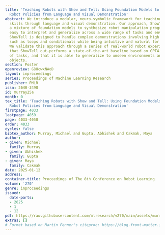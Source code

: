 ```yaml
---
title: 'Teaching Robots with Show and Tell: Using Foundation Models to Synthesize
  Robot Policies from Language and Visual Demonstration'
abstract: We introduce a modular, neuro-symbolic framework for teaching robots new
  skills through language and visual demonstration. Our approach, ShowTell, composes
  a mixture of foundation models to synthesize robot manipulation programs that are
  easy to interpret and generalize across a wide range of tasks and environments.
  ShowTell is designed to handle complex demonstrations involving high level logic
  such as loops and conditionals while being intuitive and natural for end-users.
  We validate this approach through a series of real-world robot experiments, showing
  that ShowTell out-performs a state-of-the-art baseline based on GPT4-V, on a variety
  of tasks, and that it is able to generalize to unseen environments and within category
  objects.
section: Poster
openreview: G8UcwxNAoD
layout: inproceedings
series: Proceedings of Machine Learning Research
publisher: PMLR
issn: 2640-3498
id: murray25a
month: 0
tex_title: 'Teaching Robots with Show and Tell: Using Foundation Models to Synthesize
  Robot Policies from Language and Visual Demonstration'
firstpage: 4033
lastpage: 4050
page: 4033-4050
order: 4033
cycles: false
bibtex_author: Murray, Michael and Gupta, Abhishek and Cakmak, Maya
author:
- given: Michael
  family: Murray
- given: Abhishek
  family: Gupta
- given: Maya
  family: Cakmak
date: 2025-01-12
address:
container-title: Proceedings of The 8th Conference on Robot Learning
volume: '270'
genre: inproceedings
issued:
  date-parts:
  - 2025
  - 1
  - 12
pdf: https://raw.githubusercontent.com/mlresearch/v270/main/assets/murray25a/murray25a.pdf
extras: []
# Format based on Martin Fenner's citeproc: https://blog.front-matter.io/posts/citeproc-yaml-for-bibliographies/
---
```

